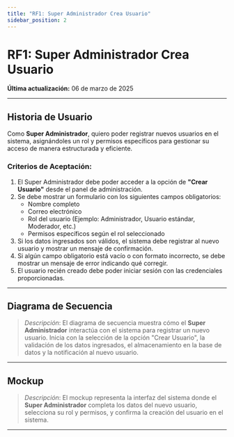 ```yaml
---
title: "RF1: Super Administrador Crea Usuario"  
sidebar_position: 2
---
```


# RF1: Super Administrador Crea Usuario

**Última actualización:** 06 de marzo de 2025

---

## Historia de Usuario  

Como **Super Administrador**, quiero poder registrar nuevos usuarios en el sistema, asignándoles un rol y permisos específicos para gestionar su acceso de manera estructurada y eficiente.  

### **Criterios de Aceptación:**  

1. El Super Administrador debe poder acceder a la opción de **"Crear Usuario"** desde el panel de administración.  
2. Se debe mostrar un formulario con los siguientes campos obligatorios:  
   - Nombre completo  
   - Correo electrónico  
   - Rol del usuario (Ejemplo: Administrador, Usuario estándar, Moderador, etc.)  
   - Permisos específicos según el rol seleccionado  
3. Si los datos ingresados son válidos, el sistema debe registrar al nuevo usuario y mostrar un mensaje de confirmación.  
4. Si algún campo obligatorio está vacío o con formato incorrecto, se debe mostrar un mensaje de error indicando qué corregir.  
5. El usuario recién creado debe poder iniciar sesión con las credenciales proporcionadas.  

---

## **Diagrama de Secuencia**  

> *Descripción*: El diagrama de secuencia muestra cómo el **Super Administrador** interactúa con el sistema para registrar un nuevo usuario. Inicia con la selección de la opción "Crear Usuario", la validación de los datos ingresados, el almacenamiento en la base de datos y la notificación al nuevo usuario.  

---

## **Mockup**  

> *Descripción*: El mockup representa la interfaz del sistema donde el **Super Administrador** completa los datos del nuevo usuario, selecciona su rol y permisos, y confirma la creación del usuario en el sistema.  

---
